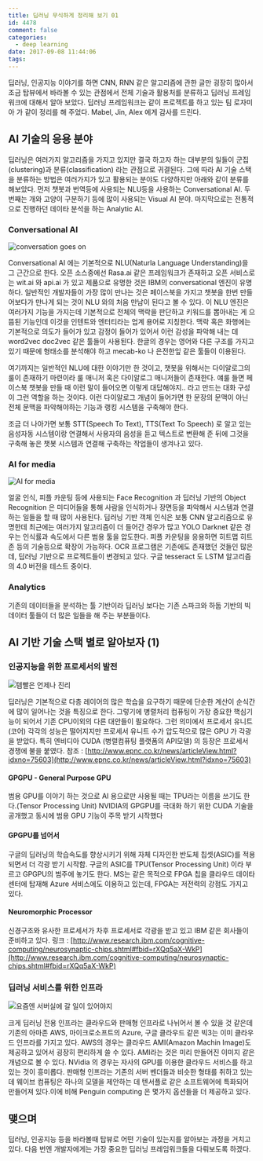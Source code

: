 ```yaml
---
title: 딥러닝 무식하게 정리해 보기 01
id: 4478
comment: false
categories:
  - deep learning
date: 2017-09-08 11:44:06
tags:
---
```


딥러닝, 인공지능 이야기를 하면 CNN, RNN 같은 알고리즘에 관한 글만 굉장히 많아서 조금 탑뷰에서 바라볼 수 있는 관점에서 전체 기술과 활용처를 분류하고 딥러닝 프레임워크에 대해서 알아 보았다. 딥러닝 프레임워크는 같이 프로젝트를 하고 있는 팀 로자미아 가 같이 정리를 해 주었다. Mabel, Jin, Alex 에게 감사를 드린다.

## [](http://keen.devpools.kr/2017/09/08/deeplearning-basic01/#AI-%EA%B8%B0%EC%88%A0%EC%9D%98-%EC%9D%91%EC%9A%A9-%EB%B6%84%EC%95%BC "AI 기술의 응용 분야")AI 기술의 응용 분야

딥러닝은 여러가지 알고리즘을 가지고 있지만 결국 하고자 하는 대부분의 일들이 군집(clustering)과 분류(classification) 라는 관점으로 귀결된다.
그에 따라 AI 기술 스택을 분류하는 방법은 여러가지가 있고 활용되는 분야도 다양하지만 아래와 같이 분류를 해보았다.
먼저 챗봇과 번역등에 사용되는 NLU등을 사용하는 Conversational AI.
두번째는 개와 고양이 구분하기 등에 많이 사용되는 Visual AI 분야.
마지막으로는 전통적으로 진행하던 데이타 분석을 하는 Analytic AI.

### [](http://keen.devpools.kr/2017/09/08/deeplearning-basic01/#Conversational-AI "Conversational AI")Conversational AI

![conversation goes on](http://keen.devpools.kr/images/playmobil-451203_640.jpg)

Conversational AI 에는 기본적으로 NLU(Naturla Language Understanding)을 그 근간으로 한다. 오픈 소스중에선 Rasa.ai 같은 프레임워크가 존재하고 오픈 서비스로는 wit.ai 와 api.ai 가 있고 제품으로 유명한 것은 IBM의 conversational 엔진이 유명하다. 일반적인 개발자들이 가장 많이 만나는 것은 페이스북을 가지고 챗봇을 한번 만들어보다가 만나게 되는 것이 NLU 와의 처음 만남이 된다고 볼 수 있다. 이 NLU 엔진은 여러가지 기능을 가지는데 기본적으로 전체의 맥락을 판단하고 키워드를 뽑아내는 게 으뜸된 기능인데 이것을 인텐트와 엔터티라는 업계 용어로 지칭한다.
맥락 혹은 화행에는 기본적으로 의도가 들어가 있고 감정이 들어가 있어서 이런 감성을 파악해 내는 데 word2vec doc2vec 같은 툴들이 사용된다. 한글의 경우는 영어와 다른 구조를 가지고 있기 때문에 형태소를 분석해야 하고 mecab-ko 나 은전한잎 같은 툴들이 이용된다.

여기까지는 일반적인 NLU에 대한 이야기만 한 것이고, 챗봇을 위해서는 다이알로그의 룰이 존재하기 마련이라 룰 매니저 혹은 다이알로그 매니저들이 존재한다. 얘룰 들면 페이스북 챗봇을 만들 때 이런 말이 들어오면 이렇게 대답해야지.. 라고 만드는 대화 구성이 그런 역할을 하는 것이다. 이런 다이알로그 개념이 들어가면 한 문장의 문맥이 아닌 전체 문맥을 파악해야하는 기능과 랭킹 시스템을 구축해야 한다.

조금 더 나아가면 보통 STT(Speech To Text), TTS(Text To Speech) 로 알고 있는 음성자동 시스템이랑 연결해서 사용자의 음성을 듣고 텍스트로 변환해 준 뒤에 그것을 구축해 놓은 챗봇 시스템과 연결해 구축하는 작업들이 생겨나고 있다.

### [](http://keen.devpools.kr/2017/09/08/deeplearning-basic01/#AI-for-media "AI for media")AI for media

![AI for media](http://keen.devpools.kr/images/abstract-1233873_640.jpg)

얼굴 인식, 피플 카운팅 등에 사용되는 Face Recognition 과 딥러닝 기반의 Object Recognition 은 미디어들을 통해 사람을 인식하거나 장면등을 파악해서 시스템과 연결하는 일들을 할 때 많이 사용된다. 딥러닝 기반 객체 인식은 보통 CNN 알고리즘으로 유명한데 최근에는 여러가지 알고리즘이 더 들어간 경우가 많고 YOLO Darknet 같은 경우는 인식률과 속도에서 다른 범용 툴을 압도한다.
피플 카운팅을 응용하면 히트맵 히트존 등의 기술등으로 확장이 가능하다.
OCR 프로그램은 기존에도 존재했던 것들인 많은데, 딥러닝 기반으로 프로젝트들이 변경되고 있다. 구글 tesseract 도 LSTM 알고리즘의 4.0 버전을 테스트 중이다.

### [](http://keen.devpools.kr/2017/09/08/deeplearning-basic01/#Analytics "Analytics")Analytics

기존의 데이터들을 분석하는 툴 기반이라 딥러닝 보다는 기존 스파크와 하둡 기반의 빅데이터 툴들이 더 많은 일들을 해 주는 부분들이다.

## [](http://keen.devpools.kr/2017/09/08/deeplearning-basic01/#AI-%EA%B8%B0%EB%B0%98-%EA%B8%B0%EC%88%A0-%EC%8A%A4%ED%83%9D-%EB%B3%84%EB%A1%9C-%EC%95%8C%EC%95%84%EB%B3%B4%EC%9E%90-1 "AI 기반 기술 스택 별로 알아보자 (1)")AI 기반 기술 스택 별로 알아보자 (1)

### [](http://keen.devpools.kr/2017/09/08/deeplearning-basic01/#%EC%9D%B8%EA%B3%B5%EC%A7%80%EB%8A%A5%EC%9D%84-%EC%9C%84%ED%95%9C-%ED%94%84%EB%A1%9C%EC%84%B8%EC%84%9C%EC%9D%98-%EB%B0%9C%EC%A0%84 "인공지능을 위한 프로세서의 발전")인공지능을 위한 프로세서의 발전

![템빨은 언제나 진리](http://keen.devpools.kr/images/nvidia-1201077_640.jpg)

딥러닝은 기본적으로 다층 레이어의 많은 학습을 요구하기 때문에 단순한 계산이 순식간에 많이 일어나는 것을 특징으로 한다. 그렇기에 병렬처리 컴퓨팅이 가장 중요한 핵심기능이 되어서 기존 CPU이외의 다른 대안들이 필요하다.
그런 의미에서 프로세서 유니트(코어) 각각의 성능은 떨어지지만 프로세서 유니트 수가 압도적으로 많은 GPU 가 각광을 받았다. 특히 엔비디아 CUDA (병렬컴퓨팅 플랫폼의 API모델) 의 등장은 프로세서 경쟁에 불을 붙였다.
참조 : [http://www.epnc.co.kr/news/articleView.html?idxno=75603](http://www.epnc.co.kr/news/articleView.html?idxno=75603)

#### [](http://keen.devpools.kr/2017/09/08/deeplearning-basic01/#GPGPU-General-Purpose-GPU "GPGPU - General Purpose GPU")GPGPU - General Purpose GPU

범용 GPU를 이야기 하는 것으로 AI 용으로만 사용될 때는 TPU라는 이름을 쓰기도 한다.(Tensor Processing Unit) NVIDIA의 GPGPU를 극대화 하기 위한 CUDA 기술을 공개했고 동시에 범용 GPU 기능이 주목 받기 시작했다

#### [](http://keen.devpools.kr/2017/09/08/deeplearning-basic01/#GPGPU%EB%A5%BC-%EB%84%98%EC%96%B4%EC%84%9C "GPGPU를 넘어서")GPGPU를 넘어서

구글의 딥러닝의 학습속도를 향상시키기 위해 자체 디자인한 반도체 칩셋(ASIC)를 적용되면서 더 각광 받기 시작함. 구글의 ASIC를 TPU(Tensor Processing Unit) 이라 부르고 GPGPU의 범주에 놓기도 한다.
MS는 같은 목적으로 FPGA 칩을 클라우드 데이타 센터에 탑재해 Azure 서비스에도 이용하고 있는데, FPGA는 저전력의 강점도 가지고 있다.

#### [](http://keen.devpools.kr/2017/09/08/deeplearning-basic01/#Neuromorphic-Processor "Neuromorphic Processor")Neuromorphic Processor

신경구조와 유사한 프로세서가 차후 프로세서로 각광을 받고 있고 IBM 같은 회사들이 준비하고 있다.
링크 : [http://www.research.ibm.com/cognitive-computing/neurosynaptic-chips.shtml#fbid=rXQq5aX-WkP](http://www.research.ibm.com/cognitive-computing/neurosynaptic-chips.shtml#fbid=rXQq5aX-WkP)

### [](http://keen.devpools.kr/2017/09/08/deeplearning-basic01/#%EB%94%A5%EB%9F%AC%EB%8B%9D-%EC%84%9C%EB%B9%84%EC%8A%A4%EB%A5%BC-%EC%9C%84%ED%95%9C-%EC%9D%B8%ED%94%84%EB%9D%BC "딥러닝 서비스를 위한 인프라")딥러닝 서비스를 위한 인프라

![요즘엔 서버실에 갈 일이 있어야지](http://keen.devpools.kr/images/server-2160321_640.jpg)

크게 딥러닝 전용 인프라는 클라우드와 판매형 인프라로 나뉘어서 볼 수 있을 것 같은데 기존의 아마존 AWS, 마이크로소프트의 Azure, 구글 클라우드 같은 빅3는 이미 클라우드 인프라를 가지고 있다.
AWS의 경우는 클라우드 AMI(Amazon Machin Image)도 제공하고 있어서 굉장히 편리하게 쓸 수 있다. AMI라는 것은 미리 만들어진 이미지 같은 개념으로 볼 수 있다. NVidia 의 경우는 자사의 GPU를 이용한 클라우드 서비스를 하고 있는 것이 흥미롭다.
판매형 인프라는 기존의 서버 벤더들과 비슷한 형태를 취하고 있는데 웨이브 컴퓨팅은 하나의 모델을 제안하는 데 텐서플로 같은 소프트웨어에 특화되어 만들어져 있다.이에 비해 Penguin computing 은 몇가지 옵션들을 더 제공하고 있다.

## [](http://keen.devpools.kr/2017/09/08/deeplearning-basic01/#%EB%A7%BA%EC%9C%BC%EB%A9%B0 "맺으며")맺으며

딥러닝, 인공지능 등을 바라볼때 탑뷰로 어떤 기술이 있는지를 알아보는 과정을 거치고 있다. 다음 번엔 개발자에게는 가장 중요한 딥러닝 프레임워크들을 다뤄보도록 하겠다.